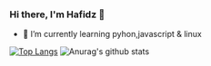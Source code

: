### Hi there, I'm Hafidz 👋


- 🌱 I’m currently learning pyhon,javascript & linux

[![Top Langs](https://github-readme-stats.vercel.app/api/top-langs/?username=ackerman17&theme=radical)](https://github.com/ackerman17)
![Anurag's github stats](https://github-readme-stats.vercel.app/api?username=ackerman17&show_icons=true&theme=radical)
